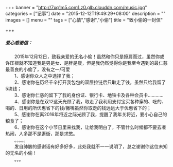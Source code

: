 +++
banner = "http://7xq1m5.com1.z0.glb.clouddn.com/music.jpg"
categories = ["记事"]
date = "2015-12-12T19:49:29+08:00"
description = ""
images = []
menu = ""
tags = ["心情","感谢","小偷"]
title = "致小偷的一封信"

+++

<!--more-->
##### 爱心感谢信：
&emsp;&emsp;2015年12月12日，致我亲爱的无名小偷！虽然和你只是擦肩而过，虽然你或许压根就不知道我是男是女、是胖是瘦，但是我仍然觉得你是我至今遇到的最仁慈最善良的小偷了，没有之一/可爱		
&emsp;&emsp;1、感谢你众人之中选择了我；		
&emsp;&emsp;2、感谢你在历经千辛打开我包包的双层拉链后只取走了钱，虽然只给我留了5块钱；	
&emsp;&emsp;3、感谢你仁慈的留下了我的身份证、银行卡、地铁卡及各种会员卡............	
&emsp;&emsp;4、感谢你是在双12这天光顾了我，取走了我利用支付宝买各种穿的、吃的、喝的、日用的所优惠省下的钱/撇嘴虽然你取走的钱远远大于优惠省下的；	
&emsp;&emsp;5、感谢你在离2016年将近之际光顾了我，提醒了我年关将近，要小心自己的粮食了；	
&emsp;&emsp;6、感谢你在这个小节日里来找我，让给我明白了，不管什么时候都不要去凑热闹，人多那不是逛街，那是求憋。		
&emsp;&emsp;。。。。。		
&emsp;&emsp;发自肺腑的感谢话有好多好多，此处我就不一一说明了，总之谢谢你这位未知的无名的小偷！			
&emsp;&emsp;。。。	